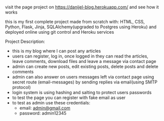 visit the page project on https://danijel-blog.herokuapp.com/ and see how it works

this is my first complete project made from scratch with: HTML, CSS, Python, Flask, Jinja, SQLAlchemy(upgraded to Postgres using Heroku) and deployed online using git control and Heroku services

Project Description:
- this is my blog where I can post any articles
- users can register, log in, once logged in they can read the articles, leave comments, download files and leave a message via contact page
- admin can create new posts, edit existing posts, delete posts and delete comments
- admin can also answer on users messages left via contact page using secret route (email-messages) by sending replies via email(using SMTP protocol)
- login system is using hashing and salting to protect users passwords
- to test the page you can register with fake email as user
- to test as admin use these credentials:
	- email: admin@gmail.com
	- password: admin12345